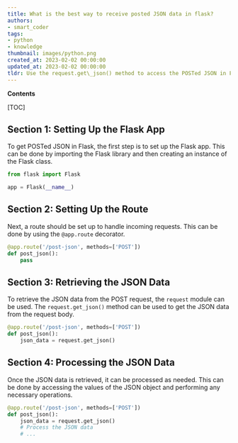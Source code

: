 ```yaml
---
title: What is the best way to receive posted JSON data in flask?
authors:
- smart_coder
tags:
- python
- knowledge
thumbnail: images/python.png
created_at: 2023-02-02 00:00:00
updated_at: 2023-02-02 00:00:00
tldr: Use the request.get\_json() method to access the POSTed JSON in Flask.
---
```


**Contents**

[TOC]

## Section 1: Setting Up the Flask App

To get POSTed JSON in Flask, the first step is to set up the Flask app. This can be done by importing the Flask library and then creating an instance of the Flask class.

```python
from flask import Flask

app = Flask(__name__)
```

## Section 2: Setting Up the Route

Next, a route should be set up to handle incoming requests. This can be done by using the `@app.route` decorator.

```python
@app.route('/post-json', methods=['POST'])
def post_json():
    pass
```

## Section 3: Retrieving the JSON Data

To retrieve the JSON data from the POST request, the `request` module can be used. The `request.get_json()` method can be used to get the JSON data from the request body.

```python
@app.route('/post-json', methods=['POST'])
def post_json():
    json_data = request.get_json()
```

## Section 4: Processing the JSON Data

Once the JSON data is retrieved, it can be processed as needed. This can be done by accessing the values of the JSON object and performing any necessary operations.

```python
@app.route('/post-json', methods=['POST'])
def post_json():
    json_data = request.get_json()
    # Process the JSON data
    # ...
```
